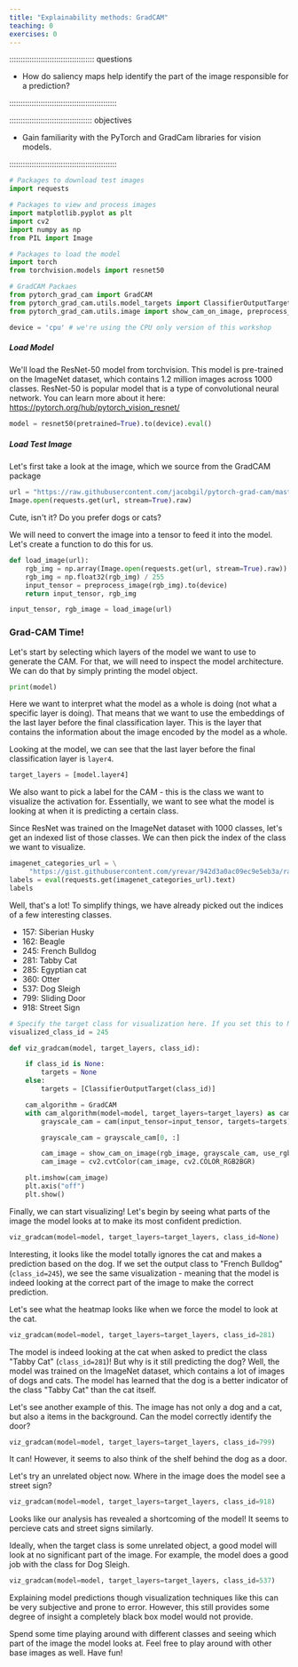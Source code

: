 ```yaml
---
title: "Explainability methods: GradCAM"
teaching: 0
exercises: 0
---
```

:::::::::::::::::::::::::::::::::::::: questions 

 - How do saliency maps help identify the part of the image responsible for a prediction?

::::::::::::::::::::::::::::::::::::::::::::::::

::::::::::::::::::::::::::::::::::::: objectives

- Gain familiarity with the PyTorch and GradCam libraries for vision models. 

::::::::::::::::::::::::::::::::::::::::::::::::


```python
# Packages to download test images
import requests

# Packages to view and process images
import matplotlib.pyplot as plt
import cv2
import numpy as np
from PIL import Image

# Packages to load the model
import torch
from torchvision.models import resnet50

# GradCAM Packaes
from pytorch_grad_cam import GradCAM
from pytorch_grad_cam.utils.model_targets import ClassifierOutputTarget
from pytorch_grad_cam.utils.image import show_cam_on_image, preprocess_image
```
```python
device = 'cpu' # we're using the CPU only version of this workshop 
```
##### Load Model

We'll load the ResNet-50 model from torchvision. This model is pre-trained on the ImageNet dataset, which contains 1.2 million images across 1000 classes.
ResNet-50 is popular model that is a type of convolutional neural network. You can learn more about it here: https://pytorch.org/hub/pytorch_vision_resnet/
```python
model = resnet50(pretrained=True).to(device).eval()
```
##### Load Test Image
Let's first take a look at the image, which we source from the GradCAM package
```python
url = "https://raw.githubusercontent.com/jacobgil/pytorch-grad-cam/master/examples/both.png"
Image.open(requests.get(url, stream=True).raw)
```
Cute, isn't it? Do you prefer dogs or cats?

We will need to convert the image into a tensor to feed it into the model.
Let's create a function to do this for us.
```python
def load_image(url):
    rgb_img = np.array(Image.open(requests.get(url, stream=True).raw))
    rgb_img = np.float32(rgb_img) / 255
    input_tensor = preprocess_image(rgb_img).to(device)
    return input_tensor, rgb_img
```
```python
input_tensor, rgb_image = load_image(url)
```
### Grad-CAM Time!
Let's start by selecting which layers of the model we want to use to generate the CAM.
For that, we will need to inspect the model architecture.
We can do that by simply printing the model object.
```python
print(model)
```
Here we want to interpret what the model as a whole is doing (not what a specific layer is doing).
That means that we want to use the embeddings of the last layer before the final classification layer.
This is the layer that contains the information about the image encoded by the model as a whole.

Looking at the model, we can see that the last layer before the final classification layer is `layer4`.
```python
target_layers = [model.layer4]
```
We also want to pick a label for the CAM - this is the class we want to visualize the activation for.
Essentially, we want to see what the model is looking at when it is predicting a certain class.

Since ResNet was trained on the ImageNet dataset with 1000 classes, let's get an indexed list of those classes. We can then pick the index of the class we want to visualize.
```python
imagenet_categories_url = \
     "https://gist.githubusercontent.com/yrevar/942d3a0ac09ec9e5eb3a/raw/238f720ff059c1f82f368259d1ca4ffa5dd8f9f5/imagenet1000_clsidx_to_labels.txt"
labels = eval(requests.get(imagenet_categories_url).text)
labels
```
Well, that's a lot! To simplify things, we have already picked out the indices of a few interesting classes.

- 157: Siberian Husky
- 162: Beagle
- 245: French Bulldog
- 281: Tabby Cat
- 285: Egyptian cat
- 360: Otter
- 537: Dog Sleigh
- 799: Sliding Door
- 918: Street Sign
```python
# Specify the target class for visualization here. If you set this to None, the class with the highest score from the model will automatically be used.
visualized_class_id = 245
```
```python
def viz_gradcam(model, target_layers, class_id):

    if class_id is None:
        targets = None
    else:
        targets = [ClassifierOutputTarget(class_id)]

    cam_algorithm = GradCAM
    with cam_algorithm(model=model, target_layers=target_layers) as cam:
        grayscale_cam = cam(input_tensor=input_tensor, targets=targets)

        grayscale_cam = grayscale_cam[0, :]

        cam_image = show_cam_on_image(rgb_image, grayscale_cam, use_rgb=True)
        cam_image = cv2.cvtColor(cam_image, cv2.COLOR_RGB2BGR)

    plt.imshow(cam_image)
    plt.axis("off")
    plt.show()
```
Finally, we can start visualizing! Let's begin by seeing what parts of the image the model looks at to make its most confident prediction.
```python
viz_gradcam(model=model, target_layers=target_layers, class_id=None)
```
Interesting, it looks like the model totally ignores the cat and makes a prediction based on the dog.
If we set the output class to "French Bulldog" (`class_id=245`), we see the same visualization - meaning that the model is indeed looking at the correct part of the image to make the correct prediction.

Let's see what the heatmap looks like when we force the model to look at the cat.
```python
viz_gradcam(model=model, target_layers=target_layers, class_id=281)
```
The model is indeed looking at the cat when asked to predict the class "Tabby Cat" (`class_id=281`)!
But why is it still predicting the dog? Well, the model was trained on the ImageNet dataset, which contains a lot of images of dogs and cats.
The model has learned that the dog is a better indicator of the class "Tabby Cat" than the cat itself.

Let's see another example of this. The image has not only a dog and a cat, but also a items in the background. Can the model correctly identify the door?
```python
viz_gradcam(model=model, target_layers=target_layers, class_id=799)
```
It can! However, it seems to also think of the shelf behind the dog as a door.

Let's try an unrelated object now. Where in the image does the model see a street sign?
```python
viz_gradcam(model=model, target_layers=target_layers, class_id=918)
```
Looks like our analysis has revealed a shortcoming of the model! It seems to percieve cats and street signs similarly.

Ideally, when the target class is some unrelated object, a good model will look at no significant part of the image. For example, the model does a good job with the class for Dog Sleigh.
```python
viz_gradcam(model=model, target_layers=target_layers, class_id=537)
```
Explaining model predictions though visualization techniques like this can be very subjective and prone to error. However, this still provides some degree of insight a completely black box model would not provide.

Spend some time playing around with different classes and seeing which part of the image the model looks at. Feel free to play around with other base images as well. Have fun!
